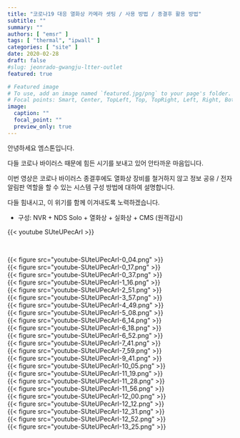 ```yaml
---
title: "코로나19 대응 열화상 카메라 셋팅 / 사용 방법 / 종결후 활용 방법"
subtitle: ""
summary: ""
authors: [ "emsr" ]
tags: [ "thermal", "ipwall" ]
categories: [ "site" ]
date: 2020-02-28
draft: false
#slug: jeonrado-gwangju-ltter-outlet
featured: true

# Featured image
# To use, add an image named `featured.jpg/png` to your page's folder.
# Focal points: Smart, Center, TopLeft, Top, TopRight, Left, Right, BottomLeft, Bottom, BottomRight.
image:
  caption: ""
  focal_point: ""
  preview_only: true
---
```


안녕하세요 엠스톤입니다.

다들 코로나 바이러스 때문에 힘든 시기를 보내고 있어 안타까운 마음입니다.

이번 영상은 코로나 바이러스 종결후에도 열화상 장비를 철거하지 않고 정보 공유 / 전자 알림판 역할을 할 수 있는 시스템 구성
방법에 대하여 설명합니다.

다들 힘내시고, 이 위기를 함께 이겨내도록 노력하겠습니다.

- 구성: NVR + NDS Solo + 열화상 + 실화상 + CMS (원격감시)

{{< youtube SUteUPecArI >}}

&nbsp;

<div class="container"><div class="row justify-content-center">
<div class="col-sm-10">{{< figure src="youtube-SUteUPecArI-0_04.png" >}}</div>
<div class="col-sm-10">{{< figure src="youtube-SUteUPecArI-0_17.png" >}}</div>
<div class="col-sm-10">{{< figure src="youtube-SUteUPecArI-0_37.png" >}}</div>
<div class="col-sm-10">{{< figure src="youtube-SUteUPecArI-1_16.png" >}}</div>
<div class="col-sm-10">{{< figure src="youtube-SUteUPecArI-2_51.png" >}}</div>
<div class="col-sm-10">{{< figure src="youtube-SUteUPecArI-3_57.png" >}}</div>
<div class="col-sm-10">{{< figure src="youtube-SUteUPecArI-4_49.png" >}}</div>
<div class="col-sm-10">{{< figure src="youtube-SUteUPecArI-5_08.png" >}}</div>
<div class="col-sm-10">{{< figure src="youtube-SUteUPecArI-6_14.png" >}}</div>
<div class="col-sm-10">{{< figure src="youtube-SUteUPecArI-6_18.png" >}}</div>
<div class="col-sm-10">{{< figure src="youtube-SUteUPecArI-6_52.png" >}}</div>
<div class="col-sm-10">{{< figure src="youtube-SUteUPecArI-7_41.png" >}}</div>
<div class="col-sm-10">{{< figure src="youtube-SUteUPecArI-7_59.png" >}}</div>
<div class="col-sm-10">{{< figure src="youtube-SUteUPecArI-9_41.png" >}}</div>
<div class="col-sm-10">{{< figure src="youtube-SUteUPecArI-10_05.png" >}}</div>
<div class="col-sm-10">{{< figure src="youtube-SUteUPecArI-11_19.png" >}}</div>
<div class="col-sm-10">{{< figure src="youtube-SUteUPecArI-11_28.png" >}}</div>
<div class="col-sm-10">{{< figure src="youtube-SUteUPecArI-11_56.png" >}}</div>
<div class="col-sm-10">{{< figure src="youtube-SUteUPecArI-12_00.png" >}}</div>
<div class="col-sm-10">{{< figure src="youtube-SUteUPecArI-12_12.png" >}}</div>
<div class="col-sm-10">{{< figure src="youtube-SUteUPecArI-12_31.png" >}}</div>
<div class="col-sm-10">{{< figure src="youtube-SUteUPecArI-12_52.png" >}}</div>
<div class="col-sm-10">{{< figure src="youtube-SUteUPecArI-13_25.png" >}}</div>
</div></div>
